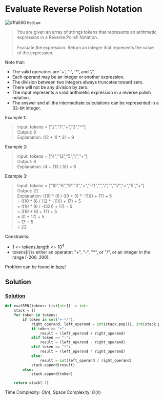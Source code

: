# Evaluate Reverse Polish Notation
![#ffa500](https://placehold.co/1x1/ffa500/ffa500.png) `Medium` 

> You are given an array of strings tokens that represents an arithmetic expression in a Reverse Polish Notation.<br><br>
Evaluate the expression. Return an integer that represents the value of the expression.

Note that:
- The valid operators are '+', '-', '*', and '/'.
- Each operand may be an integer or another expression.
- The division between two integers always truncates toward zero.
- There will not be any division by zero.
- The input represents a valid arithmetic expression in a reverse polish notation.
- The answer and all the intermediate calculations can be represented in a 32-bit integer.


Example 1:
> Input: tokens = ["2","1","+","3","*"]\
Output: 9\
Explanation: ((2 + 1) * 3) = 9

Example 2:
> Input: tokens = ["4","13","5","/","+"]\
Output: 6\
Explanation: (4 + (13 / 5)) = 6

Example 3:
> Input: tokens = ["10","6","9","3","+","-11","*","/","*","17","+","5","+"]\
Output: 22\
Explanation: ((10 * (6 / ((9 + 3) * -11))) + 17) + 5\
= ((10 * (6 / (12 * -11))) + 17) + 5\
= ((10 * (6 / -132)) + 17) + 5\
= ((10 * 0) + 17) + 5\
= (0 + 17) + 5\
= 17 + 5\
= 22
 

Constraints:
- $1$ <= tokens.length <= $10^4$
- tokens[i] is either an operator: "+", "-", "*", or "/", or an integer in the range [-200, 200].

Problem can be found in [here](https://leetcode.com/problems/evaluate-reverse-polish-notation)!

## Solution
### [Solution](/Stack/150-EvaluateReversePolishNotation/solution.py)

```python
def evalRPN(tokens: List[str]) -> int:
    stack = []
    for token in tokens:
        if token in set("+-*/"):
            right_operand, left_operand = int(stack.pop()), int(stack.pop())
            if token == "+":
                result = (left_operand + right_operand)
            elif token == "-":
                result = (left_operand - right_operand)
            elif token == "*":
                result = (left_operand * right_operand)
            else:
                result = int(left_operand / right_operand)
            stack.append(result)
        else:
            stack.append(token)

    return stack[-1]
```

Time Complexity: $O(n)$, Space Complexity: $O(n)$